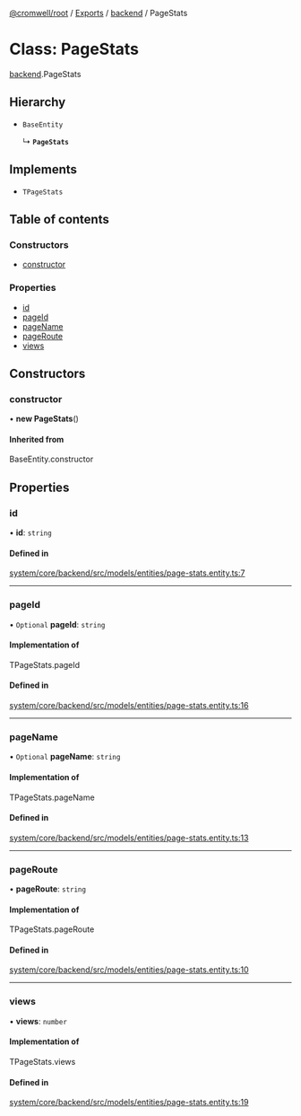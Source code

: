 [@cromwell/root](../README.md) / [Exports](../modules.md) / [backend](../modules/backend.md) / PageStats

# Class: PageStats

[backend](../modules/backend.md).PageStats

## Hierarchy

- `BaseEntity`

  ↳ **`PageStats`**

## Implements

- `TPageStats`

## Table of contents

### Constructors

- [constructor](backend.PageStats.md#constructor)

### Properties

- [id](backend.PageStats.md#id)
- [pageId](backend.PageStats.md#pageid)
- [pageName](backend.PageStats.md#pagename)
- [pageRoute](backend.PageStats.md#pageroute)
- [views](backend.PageStats.md#views)

## Constructors

### constructor

• **new PageStats**()

#### Inherited from

BaseEntity.constructor

## Properties

### id

• **id**: `string`

#### Defined in

[system/core/backend/src/models/entities/page-stats.entity.ts:7](https://github.com/CromwellCMS/Cromwell/blob/master/system/core/backend/src/models/entities/page-stats.entity.ts#L7)

___

### pageId

• `Optional` **pageId**: `string`

#### Implementation of

TPageStats.pageId

#### Defined in

[system/core/backend/src/models/entities/page-stats.entity.ts:16](https://github.com/CromwellCMS/Cromwell/blob/master/system/core/backend/src/models/entities/page-stats.entity.ts#L16)

___

### pageName

• `Optional` **pageName**: `string`

#### Implementation of

TPageStats.pageName

#### Defined in

[system/core/backend/src/models/entities/page-stats.entity.ts:13](https://github.com/CromwellCMS/Cromwell/blob/master/system/core/backend/src/models/entities/page-stats.entity.ts#L13)

___

### pageRoute

• **pageRoute**: `string`

#### Implementation of

TPageStats.pageRoute

#### Defined in

[system/core/backend/src/models/entities/page-stats.entity.ts:10](https://github.com/CromwellCMS/Cromwell/blob/master/system/core/backend/src/models/entities/page-stats.entity.ts#L10)

___

### views

• **views**: `number`

#### Implementation of

TPageStats.views

#### Defined in

[system/core/backend/src/models/entities/page-stats.entity.ts:19](https://github.com/CromwellCMS/Cromwell/blob/master/system/core/backend/src/models/entities/page-stats.entity.ts#L19)
